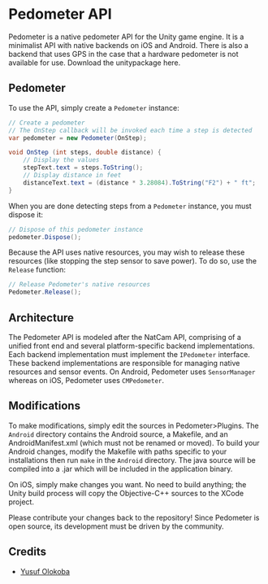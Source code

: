 # Pedometer API
Pedometer is a native pedometer API for the Unity game engine. It is a minimalist API with native backends on iOS and Android. There is also a backend that uses GPS in the case that a hardware pedometer is not available for use. Download the unitypackage here.

## Pedometer
To use the API, simply create a `Pedometer` instance:
```csharp
// Create a pedometer
// The OnStep callback will be invoked each time a step is detected
var pedometer = new Pedometer(OnStep);

void OnStep (int steps, double distance) {
    // Display the values
    stepText.text = steps.ToString();
    // Display distance in feet
    distanceText.text = (distance * 3.28084).ToString("F2") + " ft";
}
```

When you are done detecting steps from a `Pedometer` instance, you must dispose it:
```csharp
// Dispose of this pedometer instance
pedometer.Dispose();
```

Because the API uses native resources, you may wish to release these resources (like stopping the step sensor to save power). To do so, use the `Release` function:
```csharp
// Release Pedometer's native resources
Pedometer.Release();
```

## Architecture
The Pedometer API is modeled after the NatCam API, comprising of a unified front end and several platform-specific backend implementations. Each backend implementation must implement the `IPedometer` interface. These backend implementations are responsible for managing native resources and sensor events. On Android, Pedometer uses `SensorManager` whereas on iOS, Pedometer uses `CMPedometer`.

## Modifications
To make modifications, simply edit the sources in Pedometer>Plugins. The `Android` directory contains the Android source, a Makefile, and an AndroidManifest.xml (which must not be renamed or moved). To build your Android changes, modify the Makefile with paths specific to your installations then run `make` in the `Android` directory. The java source will be compiled into a .jar which will be included in the application binary.

On iOS, simply make changes you want. No need to build anything; the Unity build process will copy the Objective-C++ sources to the XCode project.

Please contribute your changes back to the repository! Since Pedometer is open source, its development must be driven by the community.

## Credits
- [Yusuf Olokoba](mailto:olokobayusuf@gmail.com)